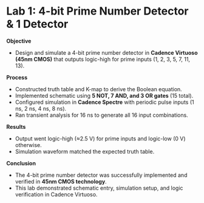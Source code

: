 # Lab 1: 4-bit Prime Number Detector & 1 Detector  

**Objective**  
- Design and simulate a 4-bit prime number detector in **Cadence Virtuoso (45nm CMOS)** that outputs logic-high for prime inputs (1, 2, 3, 5, 7, 11, 13).

**Process**  
- Constructed truth table and K-map to derive the Boolean equation.  
- Implemented schematic using **5 NOT, 7 AND, and 3 OR gates** (15 total).  
- Configured simulation in **Cadence Spectre** with periodic pulse inputs (1 ns, 2 ns, 4 ns, 8 ns).  
- Ran transient analysis for 16 ns to generate all 16 input combinations.  

**Results**  
- Output went logic-high (≈2.5 V) for prime inputs and logic-low (0 V) otherwise.  
- Simulation waveform matched the expected truth table.  

**Conclusion**    
- The 4-bit prime number detector was successfully implemented and verified in **45nm CMOS technology**.  
- This lab demonstrated schematic entry, simulation setup, and logic verification in Cadence Virtuoso.  

